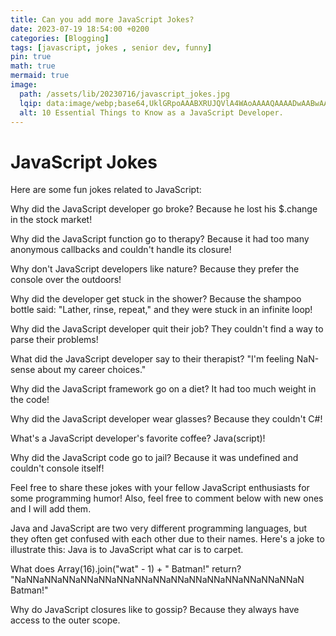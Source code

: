 ```yaml
---
title: Can you add more JavaScript Jokes?
date: 2023-07-19 18:54:00 +0200
categories: [Blogging]
tags: [javascript, jokes , senior dev, funny]
pin: true
math: true
mermaid: true
image:
  path: /assets/lib/20230716/javascript_jokes.jpg
  lqip: data:image/webp;base64,UklGRpoAAABXRUJQVlA4WAoAAAAQAAAADwAABwAAQUxQSDIAAAARL0AmbZurmr57yyIiqE8oiG0bejIYEQTgqiDA9vqnsUSI6H+oAERp2HZ65qP/VIAWAFZQOCBCAAAA8AEAnQEqEAAIAAVAfCWkAALp8sF8rgRgAP7o9FDvMCkMde9PK7euH5M1m6VWoDXf2FkP3BqV0ZYbO6NA/VFIAAAA
  alt: 10 Essential Things to Know as a JavaScript Developer.
---
```


# JavaScript Jokes
Here are some fun jokes related to JavaScript:

Why did the JavaScript developer go broke?
Because he lost his $.change in the stock market!

Why did the JavaScript function go to therapy?
Because it had too many anonymous callbacks and couldn't handle its closure!

Why don't JavaScript developers like nature?
Because they prefer the console over the outdoors!

Why did the developer get stuck in the shower?
Because the shampoo bottle said: "Lather, rinse, repeat," and they were stuck in an infinite loop!

Why did the JavaScript developer quit their job?
They couldn't find a way to parse their problems!

What did the JavaScript developer say to their therapist?
"I'm feeling NaN-sense about my career choices."

Why did the JavaScript framework go on a diet?
It had too much weight in the code!

Why did the JavaScript developer wear glasses?
Because they couldn't C#!

What's a JavaScript developer's favorite coffee?
Java(script)!

Why did the JavaScript code go to jail?
Because it was undefined and couldn't console itself!

Feel free to share these jokes with your fellow JavaScript enthusiasts for some programming humor! Also, feel free to comment below with new ones and I will add them.

Java and JavaScript are two very different programming languages, but they often get confused with each other due to their names. Here's a joke to illustrate this: Java is to JavaScript what car is to carpet.

What does Array(16).join("wat" - 1) + " Batman!" return?
"NaNNaNNaNNaNNaNNaNNaNNaNNaNNaNNaNNaNNaNNaNNaNNaN Batman!"

Why do JavaScript closures like to gossip?
Because they always have access to the outer scope.


